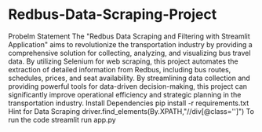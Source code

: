 # Redbus-Data-Scraping-Project
Probelm Statement
The "Redbus Data Scraping and Filtering with Streamlit Application" aims to revolutionize the transportation industry by providing a comprehensive solution for collecting, analyzing, and visualizing bus travel data. By utilizing Selenium for web scraping, this project automates the extraction of detailed information from Redbus, including bus routes, schedules, prices, and seat availability. By streamlining data collection and providing powerful tools for data-driven decision-making, this project can significantly improve operational efficiency and strategic planning in the transportation industry.
Install Dependencies
pip install -r requirements.txt
Hint for Data Scraping
driver.find_elements(By.XPATH,"//div[@class='']")
To run the code
streamlit run app.py
